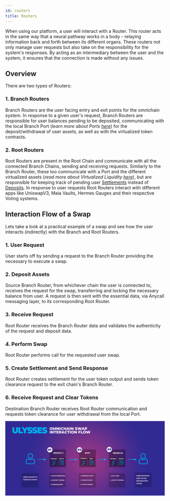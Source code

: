 ```yaml
---
id: routers
title: Routers
---
```


[//]: # (TODO: Add some links / references to Ports and Virtualized Liquidity docs pages)

When using our platform, a user will interact with a Router. This router acts in the same way that a neural pathway works in a body - relaying information back and forth between its different organs. These routers not only manage user requests but also take on the responsibility for the system's responses. By acting as an intermediary between the user and the system, it ensures that the connection is made without any issues.

## Overview

There are two types of Routers:

### 1. Branch Routers
Branch Routers are the user facing entry and exit points for the omnichain system. In response to a given user's request, Branch Routers are responsible for user balances pending to be deposited, communicating with the local Branch Port (_learn more about Ports_ [_here_](./01-ports.md)) for the deposit/withdrawal of user assets, as well as with the virtualized token contracts.

### 2. Root Routers
Root Routers are present in the Root Chain and communicate with all the connected Branch Chains, sending and receiving requests. Similarly to the Branch Router, these too communicate with a Port and the different virtualized assets (_read more about Virtualized Liquidity_ [_here_](./03-virtual-liquidity.md)), but are responsible for keeping track of pending user [Settlements](../glossary#settlements) instead of [Deposits](../glossary#deposits). In response to user requests Root Routers interact with different apps like UniswapV3, Maia Vaults, Hermes Gauges and their respective Voting systems.

## Interaction Flow of a Swap

Lets take a look at a practical example of a swap and see how the user interacts (indirectly) with the Branch and Root Routers. 

### 1. User Request
User starts off by sending a request to the Branch Router providing the necessary to execute a swap.

### 2. Deposit Assets 
Source Branch Router, from whichever chain the user is connected to, receives the request for the swap, transferring and locking the necessary balance from user. A request is then sent with the essential data, via Anycall messaging layer, to its corresponding Root Router.

### 3. Receive Request
Root Router receives the Branch Router data and validates the authenticity of the request and deposit data.

### 4. Perform Swap
Root Router performs call for the requested user swap.

### 5. Create Settlement and Send Response
Root Router creates settlement for the user token output and sends token clearance request to the exit chain's Branch Router.

### 6. Receive Request and Clear Tokens
Destination Branch Router receives Root Router communication and requests token clearance for user withdrawal from the local Port.

![Omnichain Flow](./images/Ulysses_Omnichain_Flow.png)



